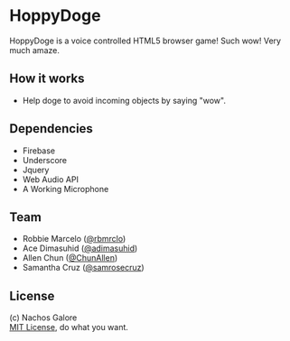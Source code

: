 # HoppyDoge

HoppyDoge is a voice controlled HTML5 browser game! Such wow! Very much amaze.

## How it works

+ Help doge to avoid incoming objects by saying "wow".

## Dependencies

+ Firebase
+ Underscore
+ Jquery
+ Web Audio API
+ A Working Microphone

## Team

+ Robbie Marcelo ([@rbmrclo](http://github.com/rbmrclo))
+ Ace Dimasuhid ([@adimasuhid](http://github.com/adimasuhid))
+ Allen Chun ([@ChunAllen](http://github.com/chunallen))
+ Samantha Cruz ([@samrosecruz](http://github.com/samrosecruz))

License
-------

(c) Nachos Galore
<br>
[MIT License](http://opensource.org/licenses/mit-license.php), do what you want.
